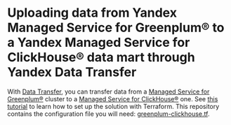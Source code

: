 # Uploading data from Yandex Managed Service for Greenplum® to a Yandex Managed Service for ClickHouse® data mart through Yandex Data Transfer

With [Data Transfer](https://yandex.cloud/en/docs/data-transfer), you can transfer data from a [Managed Service for Greenplum®](https://yandex.cloud/en/docs/managed-greenplum) cluster to a [Managed Service for ClickHouse®](https://yandex.cloud/en/docs/managed-clickhouse) one. See [this tutorial](https://yandex.cloud/en/docs/data-transfer/tutorials/greenplum-to-clickhouse) to learn how to set up the solution with Terraform. This repository contains the configuration file you will need: [greenplum-clickhouse.tf](greenplum-clickhouse.tf).
